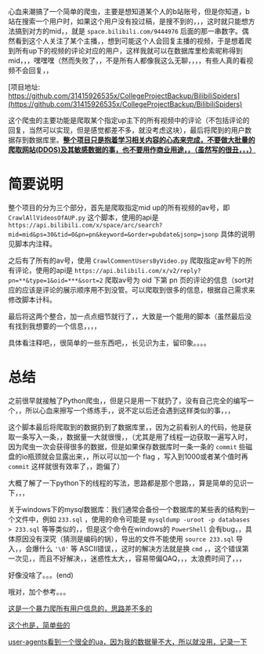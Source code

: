 心血来潮搞了一个简单的爬虫，主要是想知道某个人的b站账号，但是你知道，b站在搜索一个用户时，如果这个用户没有投过稿，是搜不到的，，，这时就只能想方法搞到对方的mid，，就是 ``space.bilibili.com/9444976`` 后面的那一串数字。偶然看到这个人关注了某个主播，，想到可能这个人会回复主播的视频，于是想着爬到所有up下的视频的评论对应的用户，这样我就可以在数据库里检索昵称得到mid，，，嘿嘿嘿（然而失败了，，不是所有人都像我这么无聊，，，，有些人真的看视频不会回复，，

[项目地址: https://github.com/31415926535x/CollegeProjectBackup/BilibiliSpiders](https://github.com/31415926535x/CollegeProjectBackup/BilibiliSpiders)

<!-- more -->

这个爬虫的主要功能是爬取某个指定up主下的所有视频中的评论（不包括评论的回复，当然可以实现，但是感觉都差不多，就没考虑这块），最后将爬到的用户数据存到数据库里。[**整个项目只是抱着学习相关内容的心态来完成，不要做大批量的爬取网站(DDOS)及其敏感数据的事，也不要用作商业用途，，（虽然写的很丑，，，）**](https://www.zhihu.com/question/291554395)

# 简要说明

整个项目的分为三个部分，首先是爬取指定mid up的所有视频的av号，即 ``CrawlAllVideosOfAUP.py`` 这个脚本，使用的api是 ``https://api.bilibili.com/x/space/arc/search?mid=mid&ps=30&tid=0&pn=pn&keyword=&order=pubdate&jsonp=jsonp`` 具体的说明见脚本内注释。

之后有了所有的av号，使用 ``CrawlCommentUsersByVideo.py`` 爬取指定av号下的所有评论，使用的api是 ``https://api.bilibili.com/x/v2/reply?pn=**&type=1&oid=***&sort=2`` 爬取av号为 oid 下第 pn 页的评论的信息（sort对应的应该是评论的展示顺序用不到没管。可以爬取到很多的信息，根据自己需求来修改脚本计科。

最后将这两个整合，加一点点细节就行了，，大致是一个能用的脚本（虽然最后没有找到我想要的一个信息，，，，

具体看注释吧，，很简单的一些东西吧，，长见识为主，留印象。。。。

# 总结

之前很早就接触了Python爬虫，，但是只是用一下就扔了，没有自己完全的编写一个，，所以心血来擦写一个练练手，，说不定以后还会遇到这样类似的事，，，

这个脚本最后将爬取到的数据扔到了数据库里，，因为之前看别人的代码，他是获取一条写入一条，，数据量一大就很慢，，（尤其是用了线程一边获取一遍写入时，因为爬虫一次会获得很多的数据，但是如果保存数据库时一条一条的 ``commit`` 些磁盘的io瓶颈就会显露出来，，所以可以加一个 flag ，写入到1000或者某个值时再 ``commit`` 这样就很有效率了，，跑偏了）

大概了解了一下python下的线程的写法，思路都是那个思路，，算是简单的见识一下，，，

关于windows下的mysql数据库：我们通常会备份一个数据库的某些表的结构到一个文件中，例如 ``233.sql`` ，使用的命令可能是 ``mysqldump -uroot -p databases > 233.sql`` 等等类似的，，但是这个命令在windows的 ``PowerShell`` 会有bug，，具体原因没有深究（猜测是编码的锅），导出的文件不能使用 ``source 233.sql`` 导入，，会爆什么 ``'\0'`` 等 ASCII错误，，这时的解决方法就是换 ``cmd`` ，，这个错误第一次见，，而且不好解决，，迷惑性太大，，容易带偏QAQ，，，太浪费时间了，，，

好像没啥了。。。(end)

哦对，加个参考。。。

[这是一个暴力爬所有用户信息的，思路差不多的](https://github.com/airingursb/bilibili-user/blob/master/bilibili_user.py)

[这个也是，简单些的](https://github.com/zhang0peter/bilibili-user-information-spider/blob/master/spider.py)

[user-agents看到一个很全的ua，因为我的数据量不大，所以就没用，记录一下](https://github.com/airingursb/bilibili-user/blob/master/user_agents.txt)